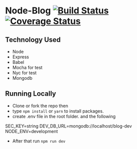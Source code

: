# Node-Blog [![Build Status](https://travis-ci.com/uncleabbey/node-blog.svg?branch=main)](https://travis-ci.com/uncleabbey/node-blog) [![Coverage Status](https://coveralls.io/repos/github/uncleabbey/node-blog/badge.svg?branch=main)](https://coveralls.io/github/uncleabbey/node-blog?branch=main)

## Technology Used

- Node
- Express
- Babel
- Mocha for test
- Nyc for test 
- Mongodb


## Running Locally

- Clone or fork the repo then 
- type `npm install` or `yarn` to install packages. 
- create .env file in the root folder. and the following

SEC_KEY=string
DEV_DB_URL=mongodb://localhost/blog-dev
NODE_ENV=development

- After that run `npm run dev`